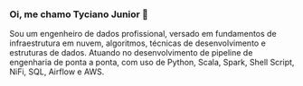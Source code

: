 ### Oi, me chamo Tyciano Junior 👋

Sou um engenheiro de dados profissional, versado em fundamentos de infraestrutura em nuvem, algoritmos,
técnicas de desenvolvimento e estruturas de dados. Atuando no desenvolvimento de pipeline de engenharia de
ponta a ponta, com uso de Python, Scala, Spark, Shell Script, NiFi, SQL, Airflow e AWS.
         
 
